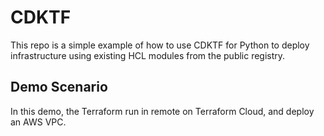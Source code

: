 # CDKTF

This repo is a simple example of how to use CDKTF for Python to deploy infrastructure using existing HCL modules from the public registry.

## Demo Scenario

In this demo, the Terraform run in remote on Terraform Cloud, and deploy an AWS VPC.
